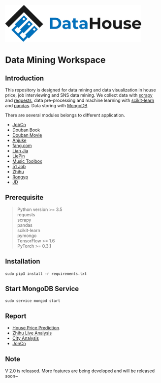 <p align="left"><img src="logo/horizontal.png" alt="DataHouse" height="120px"></p>

# Data Mining Workspace

## Introduction
   This repository is designed for data mining and data visualization in house price, job interviewing and SNS data mining.
   We collect data with [scrapy](https://docs.scrapy.org/en/latest/index.html) and [requests](http://www.python-requests.org/en/master/), data pre-processing and machine learning with [scikit-learn](http://scikit-learn.org/stable/) and [pandas](http://pandas.pydata.org/).
   Data storing with [MongoDB](https://docs.mongodb.com/).
   
   There are several modules belongs to different application.  
   * [JobCn](DataHouse/jobcn)
   * [Douban Book](DataHouse/spiders/douban_book_spider.py)
   * [Douban Movie](DataHouse/spiders/douban_movie_spider.py)
   * [Anjuke](DataHouse/spiders/anjuke_spider.py)
   * [fang.com](DataHouse/crawler/fang_crawler.py)
   * [Lian Jia](DataHouse/crawler/lianjia_crawler.py)
   * [LiePin](DataHouse/spiders/liepin_spider.py)
   * [Music Toolbox](DataHouse/music)
   * [51 Job](DataHouse/51job)
   * [Zhihu](DataHouse/zhihu)
   * [Rongyp](DataHouse/rongyp)
   * [JD](DataHouse/jd)
    
## Prerequisite
   > Python version >= 3.5  
   > requests   
   > scrapy  
   > pandas    
   > scikit-learn   
   > pymongo    
   > TensorFlow >= 1.6  
   > PyTorch >= 0.3.1
   
   
## Installation
   ```sudo pip3 install -r requirements.txt```  

## Start MongoDB Service
   ```sudo service mongod start```

## Report
   * [House Price Prediction](https://zhuanlan.zhihu.com/p/26949876).
   * [Zhihu Live Analysis](https://zhuanlan.zhihu.com/p/30514792)
   * [City Analysis](https://zhuanlan.zhihu.com/p/28954770)
   * [JonCn](https://www.zhihu.com/question/30080717/answer/234002087)


## Note
   V 2.0 is released.
   More features are being developed and will be released soon~  
